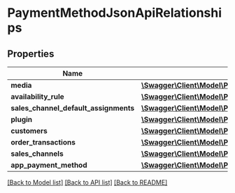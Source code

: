 # PaymentMethodJsonApiRelationships

## Properties
Name | Type | Description | Notes
------------ | ------------- | ------------- | -------------
**media** | [**\Swagger\Client\Model\PaymentMethodJsonApiRelationshipsMedia**](PaymentMethodJsonApiRelationshipsMedia.md) |  | [optional] 
**availability_rule** | [**\Swagger\Client\Model\PaymentMethodJsonApiRelationshipsAvailabilityRule**](PaymentMethodJsonApiRelationshipsAvailabilityRule.md) |  | [optional] 
**sales_channel_default_assignments** | [**\Swagger\Client\Model\PaymentMethodJsonApiRelationshipsSalesChannelDefaultAssignments**](PaymentMethodJsonApiRelationshipsSalesChannelDefaultAssignments.md) |  | [optional] 
**plugin** | [**\Swagger\Client\Model\PaymentMethodJsonApiRelationshipsPlugin**](PaymentMethodJsonApiRelationshipsPlugin.md) |  | [optional] 
**customers** | [**\Swagger\Client\Model\PaymentMethodJsonApiRelationshipsCustomers**](PaymentMethodJsonApiRelationshipsCustomers.md) |  | [optional] 
**order_transactions** | [**\Swagger\Client\Model\PaymentMethodJsonApiRelationshipsOrderTransactions**](PaymentMethodJsonApiRelationshipsOrderTransactions.md) |  | [optional] 
**sales_channels** | [**\Swagger\Client\Model\PaymentMethodJsonApiRelationshipsSalesChannels**](PaymentMethodJsonApiRelationshipsSalesChannels.md) |  | [optional] 
**app_payment_method** | [**\Swagger\Client\Model\PaymentMethodJsonApiRelationshipsAppPaymentMethod**](PaymentMethodJsonApiRelationshipsAppPaymentMethod.md) |  | [optional] 

[[Back to Model list]](../../README.md#documentation-for-models) [[Back to API list]](../../README.md#documentation-for-api-endpoints) [[Back to README]](../../README.md)

